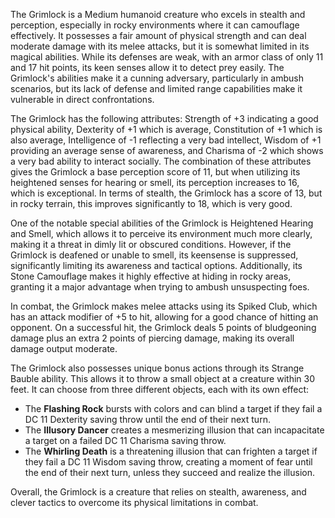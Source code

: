 The Grimlock is a Medium humanoid creature who excels in stealth and perception, especially in rocky environments where it can camouflage effectively. It possesses a fair amount of physical strength and can deal moderate damage with its melee attacks, but it is somewhat limited in its magical abilities. While its defenses are weak, with an armor class of only 11 and 17 hit points, its keen senses allow it to detect prey easily. The Grimlock's abilities make it a cunning adversary, particularly in ambush scenarios, but its lack of defense and limited range capabilities make it vulnerable in direct confrontations.

The Grimlock has the following attributes: Strength of +3 indicating a good physical ability, Dexterity of +1 which is average, Constitution of +1 which is also average, Intelligence of -1 reflecting a very bad intellect, Wisdom of +1 providing an average sense of awareness, and Charisma of -2 which shows a very bad ability to interact socially. The combination of these attributes gives the Grimlock a base perception score of 11, but when utilizing its heightened senses for hearing or smell, its perception increases to 16, which is exceptional. In terms of stealth, the Grimlock has a score of 13, but in rocky terrain, this improves significantly to 18, which is very good.

One of the notable special abilities of the Grimlock is Heightened Hearing and Smell, which allows it to perceive its environment much more clearly, making it a threat in dimly lit or obscured conditions. However, if the Grimlock is deafened or unable to smell, its keensense is suppressed, significantly limiting its awareness and tactical options. Additionally, its Stone Camouflage makes it highly effective at hiding in rocky areas, granting it a major advantage when trying to ambush unsuspecting foes.

In combat, the Grimlock makes melee attacks using its Spiked Club, which has an attack modifier of +5 to hit, allowing for a good chance of hitting an opponent. On a successful hit, the Grimlock deals 5 points of bludgeoning damage plus an extra 2 points of piercing damage, making its overall damage output moderate.

The Grimlock also possesses unique bonus actions through its Strange Bauble ability. This allows it to throw a small object at a creature within 30 feet. It can choose from three different objects, each with its own effect:
- The **Flashing Rock** bursts with colors and can blind a target if they fail a DC 11 Dexterity saving throw until the end of their next turn.
- The **Illusory Dancer** creates a mesmerizing illusion that can incapacitate a target on a failed DC 11 Charisma saving throw.
- The **Whirling Death** is a threatening illusion that can frighten a target if they fail a DC 11 Wisdom saving throw, creating a moment of fear until the end of their next turn, unless they succeed and realize the illusion.

Overall, the Grimlock is a creature that relies on stealth, awareness, and clever tactics to overcome its physical limitations in combat.